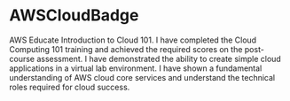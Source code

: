 # AWSCloudBadge
AWS Educate Introduction to Cloud 101.
I have completed the Cloud Computing 101 training and achieved the required scores on the post-course assessment. 
I have demonstrated the ability to create simple cloud applications in a virtual lab environment. 
I have shown a fundamental understanding of AWS cloud core services and understand the technical roles required for cloud success.
